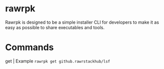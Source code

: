 # rawrpk
Rawrpk is designed to be a simple installer CLI for developers to make it as easy as possible to share executables and tools.

# Commands
get | Example `rawrpk get github.rawrstackhub/lsf`